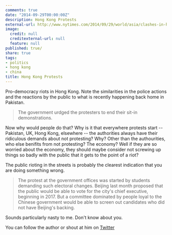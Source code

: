 ```yaml
---
comments: true
date: "2014-09-29T00:00:00Z"
description: Hong Kong Protests
external-url: http://www.nytimes.com/2014/09/29/world/asia/clashes-in-hong-kong.html?rref=world&module=Ribbon&version=origin&region=Header&action=click&contentCollection=World&pgtype=article
image:
  credit: null
  creditexternal-url: null
  feature: null
published: true/
share: true
tags:
- politics
- hong kong
- china
title: Hong Kong Protests
---
```


Pro-democracy riots in Hong Kong. Note the similarities in the police actions and the reactions by the public to what is recently happening back home in Pakistan.

> The government urdged the protesters to end their sit-in demonstrations.

Now why would people do that? Why is it that everywhere protests start -- Pakistan, UK, Hong Kong, elsewhere -- the authorities always have their ridiculous demands about not protesting? Why? Other than the authourities, who else benifits from not protesting? The economy? Well if they are so worried about the economy, they should maybe consider not screwing up things so badly with the public that it gets to the point of a riot? 

The public rioting in the streets is probably the clearest indication that you are doing something wrong.

> The protest at the government offices was started by students demanding such electoral changes. Beijing last month proposed that the public would be able to vote for the city's chief executive, beginning in 2017. But a committee dominated by people loyal to the Chinese government would be able to screen out candidates who did not have Beijing's backing.

Sounds particularly nasty to me. Don't know about you.

You can follow the author or shout at him on [Twitter](https://twitter.com/abijango)
	
